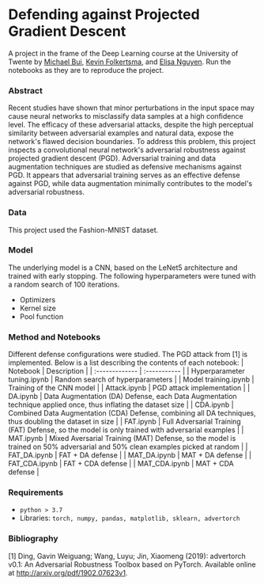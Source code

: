 # Defending against Projected Gradient Descent
A project in the frame of the Deep Learning course at the University of Twente by <a href="https://github.com/michaelbui-utwente">Michael Bui</a>, <a href="https://github.com/Kjnfvoadhs95">Kevin Folkertsma</a>, and <a href="https://github.com/ElisaNguyen">Elisa Nguyen</a>. Run the notebooks as they are to reproduce the project. 

### Abstract
Recent studies have shown that minor perturbations in the input space may cause neural networks to misclassify data samples at a high confidence level. The efficacy of these adversarial attacks, despite the high perceptual similarity between adversarial examples and natural data, expose the network's flawed decision boundaries. To address this problem, this project inspects a convolutional neural network's adversarial robustness against projected gradient descent (PGD). Adversarial training and data augmentation techniques are studied as defensive mechanisms against PGD. It appears that adversarial training serves as an effective defense against PGD, while data augmentation minimally contributes to the model's adversarial robustness.

### Data
This project used the Fashion-MNIST dataset. 

### Model
The underlying model is a CNN, based on the LeNet5 architecture and trained with early stopping. The following hyperparameters were tuned with a random search of 100 iterations. 
- Optimizers
- Kernel size
- Pool function

### Method and Notebooks
Different defense configurations were studied. The PGD attack from [1] is implemented. Below is a list describing the contents of each notebook:
| Notebook       |  Description     |
| :------------- | :-----------  |
|  Hyperparameter tuning.ipynb |  Random search of hyperparameters    |
|  Model training.ipynb   | Training of the CNN model  |
|  Attack.ipynb   | PGD attack implementation  |
|  DA.ipynb   |  Data Augmentation (DA) Defense, each Data Augmentation technique applied once, thus inflating the dataset size  |
|  CDA.ipynb   | Combined Data Augmentation (CDA) Defense, combining all DA techniques, thus doubling the dataset in size |
|  FAT.ipynb   | Full Adversarial Training (FAT) Defense, so the model is only trained with adversarial examples |
|  MAT.ipynb   | Mixed Aversarial Training (MAT) Defense, so the model is trained on 50% adversarial and 50% clean examples picked at random |
|  FAT_DA.ipynb   | FAT + DA defense     |
|  MAT_DA.ipynb   | MAT + DA defense     |
|  FAT_CDA.ipynb   | FAT + CDA defense     |
|  MAT_CDA.ipynb   | MAT + CDA defense     |

### Requirements
- ```python > 3.7```
- Libraries: ```torch, numpy, pandas, matplotlib, sklearn, advertorch```

### Bibliography
[1] Ding, Gavin Weiguang; Wang, Luyu; Jin, Xiaomeng (2019): advertorch v0.1: An Adversarial Robustness Toolbox based on PyTorch. Available online at http://arxiv.org/pdf/1902.07623v1.
